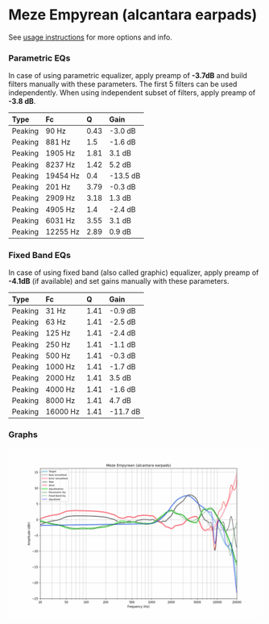# Meze Empyrean (alcantara earpads)
See [usage instructions](https://github.com/jaakkopasanen/AutoEq#usage) for more options and info.

### Parametric EQs
In case of using parametric equalizer, apply preamp of **-3.7dB** and build filters manually
with these parameters. The first 5 filters can be used independently.
When using independent subset of filters, apply preamp of **-3.8 dB**.

| Type    | Fc       |    Q | Gain     |
|:--------|:---------|:-----|:---------|
| Peaking | 90 Hz    | 0.43 | -3.0 dB  |
| Peaking | 881 Hz   | 1.5  | -1.6 dB  |
| Peaking | 1905 Hz  | 1.81 | 3.1 dB   |
| Peaking | 8237 Hz  | 1.42 | 5.2 dB   |
| Peaking | 19454 Hz | 0.4  | -13.5 dB |
| Peaking | 201 Hz   | 3.79 | -0.3 dB  |
| Peaking | 2909 Hz  | 3.18 | 1.3 dB   |
| Peaking | 4905 Hz  | 1.4  | -2.4 dB  |
| Peaking | 6031 Hz  | 3.55 | 3.1 dB   |
| Peaking | 12255 Hz | 2.89 | 0.9 dB   |

### Fixed Band EQs
In case of using fixed band (also called graphic) equalizer, apply preamp of **-4.1dB**
(if available) and set gains manually with these parameters.

| Type    | Fc       |    Q | Gain     |
|:--------|:---------|:-----|:---------|
| Peaking | 31 Hz    | 1.41 | -0.9 dB  |
| Peaking | 63 Hz    | 1.41 | -2.5 dB  |
| Peaking | 125 Hz   | 1.41 | -2.4 dB  |
| Peaking | 250 Hz   | 1.41 | -1.1 dB  |
| Peaking | 500 Hz   | 1.41 | -0.3 dB  |
| Peaking | 1000 Hz  | 1.41 | -1.7 dB  |
| Peaking | 2000 Hz  | 1.41 | 3.5 dB   |
| Peaking | 4000 Hz  | 1.41 | -1.6 dB  |
| Peaking | 8000 Hz  | 1.41 | 4.7 dB   |
| Peaking | 16000 Hz | 1.41 | -11.7 dB |

### Graphs
![](./Meze%20Empyrean%20(alcantara%20earpads).png)